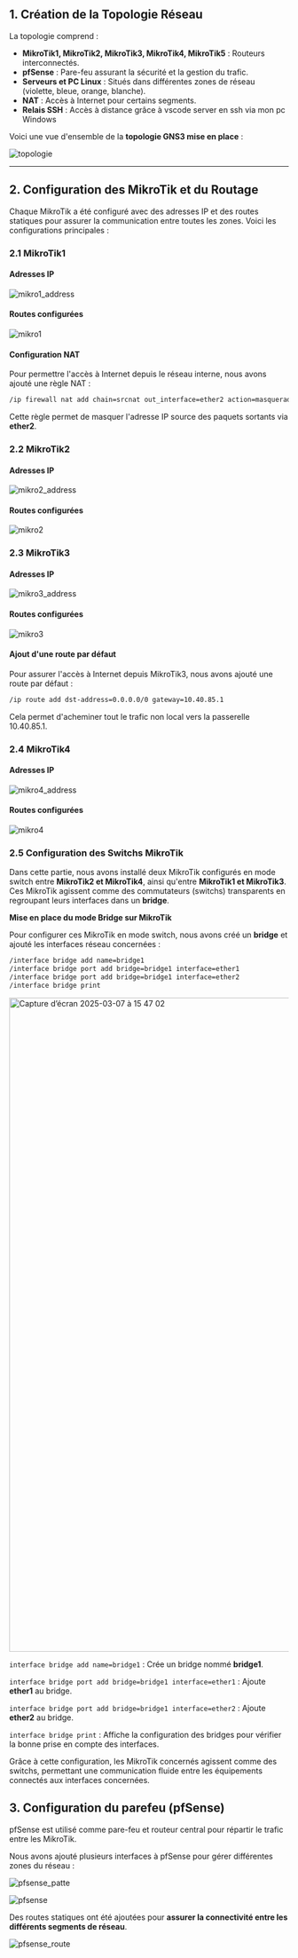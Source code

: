 ## **1. Création de la Topologie Réseau**

La topologie comprend :
- **MikroTik1, MikroTik2, MikroTik3, MikroTik4, MikroTik5** : Routeurs interconnectés.
- **pfSense** : Pare-feu assurant la sécurité et la gestion du trafic.
- **Serveurs et PC Linux** : Situés dans différentes zones de réseau (violette, bleue, orange, blanche).
- **NAT** : Accès à Internet pour certains segments.
- **Relais SSH** : Accès à distance grâce à vscode server en ssh via mon pc Windows

Voici une vue d'ensemble de la **topologie GNS3 mise en place** :

![topologie](https://github.com/user-attachments/assets/eb013feb-0eec-439c-a7e5-ce030d5f6064)

---

## **2. Configuration des MikroTik et du Routage**
Chaque MikroTik a été configuré avec des adresses IP et des routes statiques pour assurer la communication entre toutes les zones. Voici les configurations principales :

### **2.1 MikroTik1**
#### **Adresses IP**

![mikro1_address](https://github.com/user-attachments/assets/a8a99c98-2388-4a0e-b913-fb1cb5abe0d5)

#### **Routes configurées**

![mikro1](https://github.com/user-attachments/assets/69ccf6f1-619e-4acf-94f7-1923e5ef7867)

#### **Configuration NAT**
Pour permettre l'accès à Internet depuis le réseau interne, nous avons ajouté une règle NAT :
```bash
/ip firewall nat add chain=srcnat out_interface=ether2 action=masquerade
```
Cette règle permet de masquer l'adresse IP source des paquets sortants via **ether2**.

### **2.2 MikroTik2**
#### **Adresses IP**

![mikro2_address](https://github.com/user-attachments/assets/53fb5c87-4120-42b5-a1a5-da9c438b5bdf)

#### **Routes configurées**

![mikro2](https://github.com/user-attachments/assets/13ee64a4-cfaf-42b1-a796-f26317135d01)

### **2.3 MikroTik3**
#### **Adresses IP**

![mikro3_address](https://github.com/user-attachments/assets/72a94c1f-0227-4eec-90ee-9e02d7298a08)

#### **Routes configurées**
![mikro3](https://github.com/user-attachments/assets/138c45f8-0ca9-455d-beb1-262e1b36de95)

#### **Ajout d'une route par défaut**
Pour assurer l'accès à Internet depuis MikroTik3, nous avons ajouté une route par défaut :
```bash
/ip route add dst-address=0.0.0.0/0 gateway=10.40.85.1
```
Cela permet d'acheminer tout le trafic non local vers la passerelle 10.40.85.1.

### **2.4 MikroTik4**
#### **Adresses IP**
![mikro4_address](https://github.com/user-attachments/assets/883960bc-06d4-4409-9f0c-7fbd1ed8d7c8)

#### **Routes configurées**
![mikro4](https://github.com/user-attachments/assets/3c3d721f-04fa-4896-b589-f535a6c3627f)

### **2.5 Configuration des Switchs MikroTik**

Dans cette partie, nous avons installé deux MikroTik configurés en mode switch entre **MikroTik2 et MikroTik4**, ainsi qu'entre **MikroTik1 et MikroTik3**. Ces MikroTik agissent comme des commutateurs (switchs) transparents en regroupant leurs interfaces dans un **bridge**.

**Mise en place du mode Bridge sur MikroTik**

Pour configurer ces MikroTik en mode switch, nous avons créé un **bridge** et ajouté les interfaces réseau concernées :

```bash
/interface bridge add name=bridge1
/interface bridge port add bridge=bridge1 interface=ether1
/interface bridge port add bridge=bridge1 interface=ether2
/interface bridge print
```

<img width="1179" alt="Capture d’écran 2025-03-07 à 15 47 02" src="https://github.com/user-attachments/assets/581a8334-c6d4-4419-a907-4d3163e5974e" />

`interface bridge add name=bridge1` : Crée un bridge nommé **bridge1**.

`interface bridge port add bridge=bridge1 interface=ether1` : Ajoute **ether1** au bridge.

`interface bridge port add bridge=bridge1 interface=ether2` : Ajoute **ether2** au bridge.

`interface bridge print` : Affiche la configuration des bridges pour vérifier la bonne prise en compte des interfaces.

Grâce à cette configuration, les MikroTik concernés agissent comme des switchs, permettant une communication fluide entre les équipements connectés aux interfaces concernées.

## **3. Configuration du parefeu (pfSense)**

pfSense est utilisé comme pare-feu et routeur central pour répartir le trafic entre les MikroTik.

Nous avons ajouté plusieurs interfaces à pfSense pour gérer différentes zones du réseau :

![pfsense_patte](https://github.com/user-attachments/assets/c034fad6-0afc-4900-9d18-7e6fcd4b8278)

![pfsense](https://github.com/user-attachments/assets/8db129a4-78d2-468e-9e45-1b47ca0ac9f3)

Des routes statiques ont été ajoutées pour **assurer la connectivité entre les différents segments de réseau**.

![pfsense_route](https://github.com/user-attachments/assets/ce92bd56-e95e-4a5a-9a9d-36e41082fbcd)

